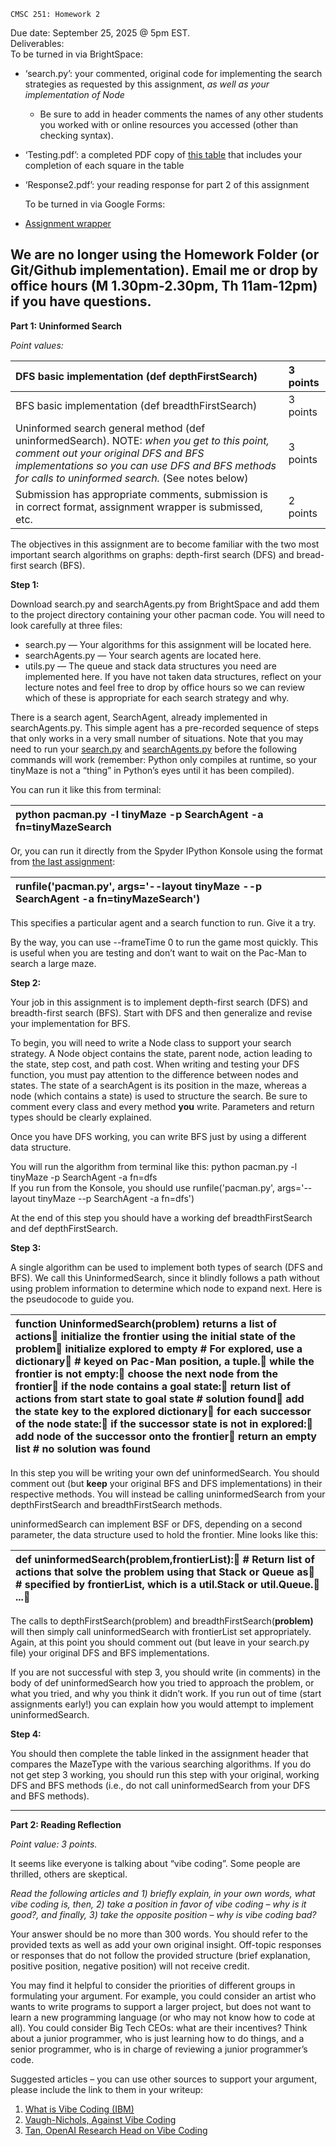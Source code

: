 `CMSC 251: Homework 2`

Due date: September 25, 2025 @ 5pm EST.  
Deliverables:  
To be turned in via BrightSpace:

- ‘search.py’: your commented, original code for implementing the search strategies as requested by this assignment, *as well as your implementation of Node*  
  - Be sure to add in header comments the names of any other students you worked with or online resources you accessed (other than checking syntax).  
- ‘Testing.pdf’: a completed PDF copy of [this table](https://docs.google.com/document/d/1HF8ofcqYQgy1aJaJetP3MLMqRcipdXEzsKZfknuJK6o/edit?usp=sharing) that includes your completion of each square in the table  
- ‘Response2.pdf’: your reading response for part 2 of this assignment

	To be turned in via Google Forms:

- [Assignment wrapper](https://docs.google.com/forms/d/e/1FAIpQLSfgwqesk08lFBnooHLtF3sE540hDfUFoct4Z9y0jOK3y4DHpA/viewform?usp=header)

**We are no longer using the Homework Folder (or Git/Github implementation). Email me or drop by office hours (M 1.30pm-2.30pm, Th 11am-12pm) if you have questions.**  
---

**Part 1: Uninformed Search**

*Point values:* 

| DFS basic implementation (def depthFirstSearch) | 3 points |
| :---- | :---- |
| BFS basic implementation (def breadthFirstSearch) | 3 points |
| Uninformed search general method (def uninformedSearch). NOTE: *when you get to this point, comment out your original DFS and BFS implementations so you can use DFS and BFS methods for calls to uninformed search.* (See notes below) | 3 points |
| Submission has appropriate comments, submission is in correct format, assignment wrapper is submissed, etc. | 2 points |

The objectives in this assignment are to become familiar with the two most important search algorithms on graphs: depth-first search (DFS) and bread-first search (BFS).

**Step 1:**

Download search.py and searchAgents.py from BrightSpace and add them to the project directory containing your other pacman code.  You will need to look carefully at three files:

* search.py  —  Your algorithms for this assignment will be located here.  
* searchAgents.py — Your search agents are located here.  
* utils.py — The queue and stack data structures you need are implemented here. If you have not taken data structures, reflect on your lecture notes and feel free to drop by office hours so we can review which of these is appropriate for each search strategy and why.

There is a search agent, SearchAgent, already implemented in searchAgents.py.  This simple agent has a pre-recorded sequence of steps that only works in a very small number of situations.  Note that you may need to run your [search.py](http://search.py) and [searchAgents.py](http://searchAgents.py) before the following commands will work (remember: Python only compiles at runtime, so your tinyMaze is not a “thing” in Python’s eyes until it has been compiled).

You can run it like this from terminal:

| python pacman.py \-l tinyMaze \-p SearchAgent \-a fn=tinyMazeSearch |
| :---- |

Or, you can run it directly from the Spyder IPython Konsole using the format from [the last assignment](https://docs.google.com/document/u/0/d/1Y8sfBcrirSXLtaDe7ekRxKXaMDDrNr6Oxv2D-4qgdg4/edit):

| runfile('pacman.py', args='--layout tinyMaze \--p SearchAgent \-a fn=tinyMazeSearch') |
| :---- |

This specifies a particular agent and a search function to run. Give it a try.

By the way, you can use \--frameTime 0 to run the game most quickly.  This is useful when you are testing and don’t want to wait on the Pac-Man to search a large maze.

**Step 2:**

Your job in this assignment is to implement depth-first search (DFS) and breadth-first search (BFS).  Start with DFS and then generalize and revise your implementation for BFS.

To begin, you will need to write a Node class to support your search strategy.  A Node object contains the state, parent node, action leading to the state, step cost, and path cost.  When writing and testing your DFS function, you must pay attention to the difference between nodes and states.  The state of a searchAgent is its position in the maze, whereas a node (which contains a state) is used to structure the search.  Be sure to comment every class and every method **you** write. Parameters and return types should be clearly explained.  

Once you have DFS working, you can write BFS just by using a different data structure.

You will run the algorithm from terminal like this: python pacman.py \-l tinyMaze \-p SearchAgent \-a fn=dfs  
If you run from the Konsole, you should use runfile('pacman.py', args='--layout tinyMaze \--p SearchAgent \-a fn=dfs')

At the end of this step you should have a working def breadthFirstSearch and def depthFirstSearch.

**Step 3:**

A single algorithm can be used to implement both types of search (DFS and BFS).  We call this UninformedSearch, since it blindly follows a path without using problem information to determine which node to expand next. Here is the pseudocode to guide you.

| function UninformedSearch(problem) returns a list of actions  initialize the frontier using the initial state of the problem  initialize explored to empty \# For explored, use a dictionary                                \# keyed on Pac-Man position, a tuple.  while the frontier is not empty:    choose the next node from the frontier    if the node contains a goal state:      return list of actions from start state to goal state \# solution found    add the state key to the explored dictionary    for each successor of the node state:      if the successor state is not in explored:        add node of the successor onto the frontier  return an empty list \# no solution was found |
| :---- |

In this step you will be writing your own def uninformedSearch. You should comment out (but **keep** your original BFS and DFS implementations) in their respective methods. You will instead be calling uninformedSearch from your depthFirstSearch and breadthFirstSearch methods.

uninformedSearch can implement BSF or DFS, depending on a second parameter, the data structure used to hold the frontier.  Mine looks like this:

| def uninformedSearch(problem,frontierList):   \# Return list of actions that solve the problem using that Stack or Queue as   \# specified by frontierList, which is a util.Stack or util.Queue.  ... |
| :---- |

The calls to depthFirstSearch(problem) and  breadthFirstSearch(**problem)** will then simply call uninformedSearch with frontierList set appropriately. Again,  at this point you should comment out (but leave in your search.py file) your original DFS and BFS implementations.

If you are not successful with step 3, you should write (in comments) in the body of def uninformedSearch how you tried to approach the problem, or what you tried, and why you think it didn’t work. If you run out of time (start assignments early\!) you can explain how you would attempt to implement uninformedSearch.

**Step 4:**

You should then complete the table linked in the assignment header that compares the MazeType with the various searching algorithms. If you do not get step 3 working, you should run this step with your original, working DFS and BFS methods (i.e., do not call uninformedSearch from your DFS and BFS methods).

---

**Part 2: Reading Reflection**

*Point value: 3 points.*

It seems like everyone is talking about “vibe coding”. Some people are thrilled, others are skeptical. 

*Read the following articles and 1\) briefly explain, in your own words, what vibe coding is, then, 2\) take a position in favor of vibe coding – why is it good?, and finally, 3\) take the opposite position – why is vibe coding bad?* 

Your answer should be no more than 300 words. You should refer to the provided texts as well as add your own original insight. Off-topic responses or responses that do not follow the provided structure (brief explanation, positive position, negative position) will not receive credit.

You may find it helpful to consider the priorities of different groups in formulating your argument. For example, you could consider an artist who wants to write programs to support a larger project, but does not want to learn a new programming language (or who may not know how to code at all). You could consider Big Tech CEOs: what are their incentives? Think about a junior programmer, who is just learning how to do things, and a senior programmer, who is in charge of reviewing a junior programmer’s code. 

Suggested articles – you can use other sources to support your argument, please include the link to them in your writeup:

1. [What is Vibe Coding (IBM)](https://www.ibm.com/think/topics/vibe-coding)  
2. [Vaugh-Nichols, Against Vibe Coding](https://drive.google.com/file/d/1KCgGDwJJ_1JKaMgvh8pbMt9UshNiQgZB/view?usp=drive_link)  
3. [Tan, OpenAI Research Head on Vibe Coding](https://drive.google.com/file/d/1jNMRcmcpdJZBRzbEgOXf_qgKlsE_q3cJ/view?usp=drive_link)

